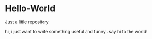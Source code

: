 # Hello-World
Just a little repository


hi,
  i just want to write something useful and funny . say hi to the world! 

